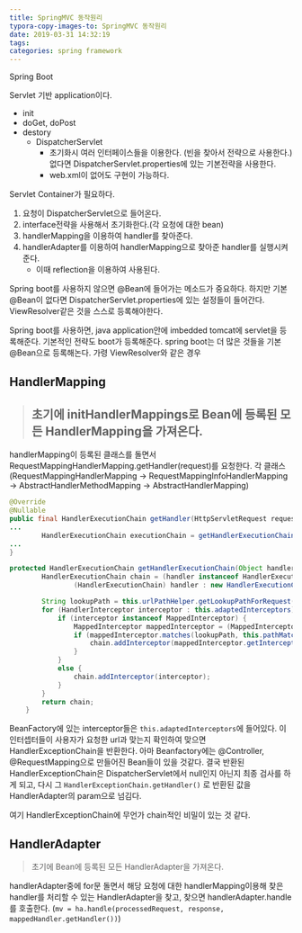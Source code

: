 ```yaml
---
title: SpringMVC 동작원리
typora-copy-images-to: SpringMVC 동작원리
date: 2019-03-31 14:32:19
tags:
categories: spring framework
---
```


Spring Boot

Servlet 기반 application이다.

- init
- doGet, doPost
- destory
  - DispatcherServlet
    - 초기화시 여러 인터페이스들을 이용한다. (빈을 찾아서 전략으로 사용한다.) 없다면 DispatcherServlet.properties에 있는 기본전략을 사용한다.
    - web.xml이 없어도 구현이 가능하다.

Servlet Container가 필요하다.

1. 요청이 DispatcherServlet으로 들어온다.
2. interface전략을 사용해서 초기화한다.(각 요청에 대한 bean)
3. handlerMapping을 이용하여 handler를 찾아준다.
4. handlerAdapter를 이용하여 handlerMapping으로 찾아준 handler를 실행시켜준다.
   - 이때 reflection을 이용하여 사용된다.

Spring boot를 사용하지 않으면 @Bean에 들어가는 메소드가 중요하다. 하지만 기본 @Bean이 없다면 DispatcherServlet.properties에 있는 설정들이 들어간다. ViewResolver같은 것을 스스로 등록해야한다. 



Spring boot를 사용하면, java application안에 imbedded tomcat에 servlet을 등록해준다. 기본적인 전략도 boot가 등록해준다. spring boot는 더 많은 것들을 기본 @Bean으로 등록해논다. 가령 ViewResolver와 같은 경우



## HandlerMapping

> ## 초기에 initHandlerMappings로 Bean에 등록된 모든 HandlerMapping을 가져온다.

handlerMapping이 등록된 클래스를 돌면서 RequestMappingHandlerMapping.getHandler(request)를 요청한다. 각 클래스(RequestMappingHandlerMapping -> RequestMappingInfoHandlerMapping -> AbstractHandlerMethodMapping<RequestMappingInfo> -> AbstractHandlerMapping)

```java
@Override
@Nullable
public final HandlerExecutionChain getHandler(HttpServletRequest request) throws Exception {
...
		HandlerExecutionChain executionChain = getHandlerExecutionChain(handler, request);
...
}
```

```java
protected HandlerExecutionChain getHandlerExecutionChain(Object handler, HttpServletRequest request) {
		HandlerExecutionChain chain = (handler instanceof HandlerExecutionChain ?
				(HandlerExecutionChain) handler : new HandlerExecutionChain(handler));

		String lookupPath = this.urlPathHelper.getLookupPathForRequest(request);
		for (HandlerInterceptor interceptor : this.adaptedInterceptors) {
			if (interceptor instanceof MappedInterceptor) {
				MappedInterceptor mappedInterceptor = (MappedInterceptor) interceptor;
				if (mappedInterceptor.matches(lookupPath, this.pathMatcher)) {
					chain.addInterceptor(mappedInterceptor.getInterceptor());
				}
			}
			else {
				chain.addInterceptor(interceptor);
			}
		}
		return chain;
	}
```

BeanFactory에 있는 interceptor들은 ```this.adaptedInterceptors```에 들어있다. 이 인터셉터들이 사용자가 요청한 url과 맞는지 확인하여 맞으면 HandlerExceptionChain을 반환한다. 아마 Beanfactory에는 @Controller, @RequestMapping으로 만들어진 Bean들이 있을 것같다. 결국 반환된 HandlerExceptionChain은 DispatcherServlet에서 null인지 아닌지 최종 검사를 하게 되고, 다시 그 ```HandlerExceptionChain.getHandler()``` 로 반환된 값을 HandlerAdapter의 param으로 넘김다. 

여기 HandlerExceptionChain에 무언가 chain적인 비밀이 있는 것 같다.



## HandlerAdapter

> 초기에 Bean에 등록된 모든 HandlerAdapter을 가져온다.

handlerAdapter중에 for문 돌면서 해당 요청에 대한 handlerMapping이용해 찾은 handler를 처리할 수 있는 HandlerAdapter을 찾고, 찾으면 handlerAdapter.handle를 호출한다. (```mv = ha.handle(processedRequest, response, mappedHandler.getHandler())```)


